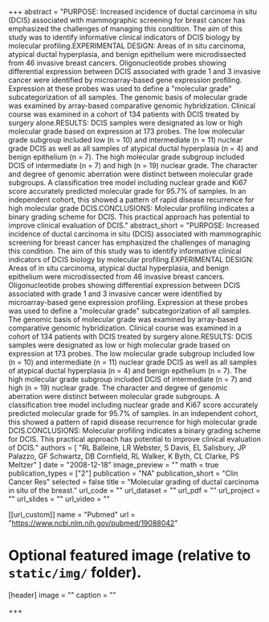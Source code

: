 +++
abstract = "PURPOSE: Increased incidence of ductal carcinoma in situ (DCIS) associated with mammographic screening for breast cancer has emphasized the challenges of managing this condition. The aim of this study was to identify informative clinical indicators of DCIS biology by molecular profiling.EXPERIMENTAL DESIGN: Areas of in situ carcinoma, atypical ductal hyperplasia, and benign epithelium were microdissected from 46 invasive breast cancers. Oligonucleotide probes showing differential expression between DCIS associated with grade 1 and 3 invasive cancer were identified by microarray-based gene expression profiling. Expression at these probes was used to define a &quot;molecular grade&quot; subcategorization of all samples. The genomic basis of molecular grade was examined by array-based comparative genomic hybridization. Clinical course was examined in a cohort of 134 patients with DCIS treated by surgery alone.RESULTS: DCIS samples were designated as low or high molecular grade based on expression at 173 probes. The low molecular grade subgroup included low (n = 10) and intermediate (n = 11) nuclear grade DCIS as well as all samples of atypical ductal hyperplasia (n = 4) and benign epithelium (n = 7). The high molecular grade subgroup included DCIS of intermediate (n = 7) and high (n = 19) nuclear grade. The character and degree of genomic aberration were distinct between molecular grade subgroups. A classification tree model including nuclear grade and Ki67 score accurately predicted molecular grade for 95.7% of samples. In an independent cohort, this showed a pattern of rapid disease recurrence for high molecular grade DCIS.CONCLUSIONS: Molecular profiling indicates a binary grading scheme for DCIS. This practical approach has potential to improve clinical evaluation of DCIS."
abstract_short = "PURPOSE: Increased incidence of ductal carcinoma in situ (DCIS) associated with mammographic screening for breast cancer has emphasized the challenges of managing this condition. The aim of this study was to identify informative clinical indicators of DCIS biology by molecular profiling.EXPERIMENTAL DESIGN: Areas of in situ carcinoma, atypical ductal hyperplasia, and benign epithelium were microdissected from 46 invasive breast cancers. Oligonucleotide probes showing differential expression between DCIS associated with grade 1 and 3 invasive cancer were identified by microarray-based gene expression profiling. Expression at these probes was used to define a &quot;molecular grade&quot; subcategorization of all samples. The genomic basis of molecular grade was examined by array-based comparative genomic hybridization. Clinical course was examined in a cohort of 134 patients with DCIS treated by surgery alone.RESULTS: DCIS samples were designated as low or high molecular grade based on expression at 173 probes. The low molecular grade subgroup included low (n = 10) and intermediate (n = 11) nuclear grade DCIS as well as all samples of atypical ductal hyperplasia (n = 4) and benign epithelium (n = 7). The high molecular grade subgroup included DCIS of intermediate (n = 7) and high (n = 19) nuclear grade. The character and degree of genomic aberration were distinct between molecular grade subgroups. A classification tree model including nuclear grade and Ki67 score accurately predicted molecular grade for 95.7% of samples. In an independent cohort, this showed a pattern of rapid disease recurrence for high molecular grade DCIS.CONCLUSIONS: Molecular profiling indicates a binary grading scheme for DCIS. This practical approach has potential to improve clinical evaluation of DCIS."
authors = [ "RL Balleine, LR Webster, S Davis, EL Salisbury, JP Palazzo, GF Schwartz, DB Cornfield, RL Walker, K Byth, CL Clarke, PS Meltzer"  ] 
date = "2008-12-18"
image_preview = ""
math = true
publication_types = ["2"] 
publication = "NA"
publication_short = "Clin Cancer Res"
selected = false
title = "Molecular grading of ductal carcinoma in situ of the breast."
url_code = ""
url_dataset = ""
url_pdf = ""
url_project = ""
url_slides = ""
url_video = ""

[[url_custom]]
name = "Pubmed"
url = "https://www.ncbi.nlm.nih.gov/pubmed/19088042"

# Optional featured image (relative to `static/img/` folder).
[header]
image = ""
caption = ""

+++

